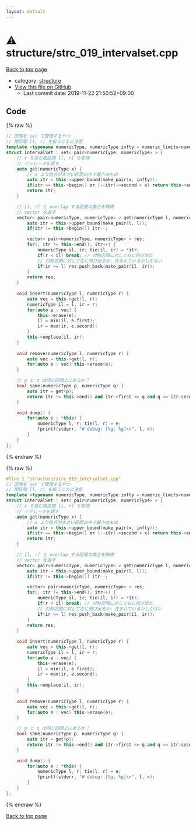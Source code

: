 ```yaml
---
layout: default
---
```


<!-- mathjax config similar to math.stackexchange -->
<script type="text/javascript" async
  src="https://cdnjs.cloudflare.com/ajax/libs/mathjax/2.7.5/MathJax.js?config=TeX-MML-AM_CHTML">
</script>
<script type="text/x-mathjax-config">
  MathJax.Hub.Config({
    TeX: { equationNumbers: { autoNumber: "AMS" }},
    tex2jax: {
      inlineMath: [ ['$','$'] ],
      processEscapes: true
    },
    "HTML-CSS": { matchFontHeight: false },
    displayAlign: "left",
    displayIndent: "2em"
  });
</script>

<script type="text/javascript" src="https://cdnjs.cloudflare.com/ajax/libs/jquery/3.4.1/jquery.min.js"></script>
<script src="https://cdn.jsdelivr.net/npm/jquery-balloon-js@1.1.2/jquery.balloon.min.js" integrity="sha256-ZEYs9VrgAeNuPvs15E39OsyOJaIkXEEt10fzxJ20+2I=" crossorigin="anonymous"></script>
<script type="text/javascript" src="../../assets/js/copy-button.js"></script>
<link rel="stylesheet" href="../../assets/css/copy-button.css" />


# :warning: structure/strc_019_intervalset.cpp

<a href="../../index.html">Back to top page</a>

* category: <a href="../../index.html#07414f4e15ca943e6cde032dec85d92f">structure</a>
* <a href="{{ site.github.repository_url }}/blob/master/structure/strc_019_intervalset.cpp">View this file on GitHub</a>
    - Last commit date: 2019-11-22 21:50:52+09:00




## Code

<a id="unbundled"></a>
{% raw %}
```cpp
// 区間を set で管理するやつ
// 閉区間 [l, r] を扱うことに注意
template <typename numericType, numericType infty = numeric_limits<numericType>::max() >
struct IntervalSet : set< pair<numericType, numericType> > {
    // x を含む閉区間 [l, r] を取得
    // イテレータを返す
    auto get(numericType x) {
        // x より始点が大きい区間の中で最小のもの
        auto itr = this->upper_bound(make_pair(x, infty));
        if(itr == this->begin() or (--itr)->second < x) return this->end();
        return itr;
    }

    // [l, r] と overlap する区間の集合を取得
    // vector を返す
    vector< pair<numericType, numericType> > get(numericType l, numericType r) {
        auto itr = this->upper_bound(make_pair(l, l));
        if(itr != this->begin()) itr--;

        vector< pair<numericType, numericType> > res;
        for(; itr != this->end(); itr++) {
            numericType il, ir; tie(il, ir) = *itr;
            if(r < il) break; // 対称区間に対して右に飛び出た
            // 対称区間に対して左に飛び出るか、含まれているかしかない
            if(ir >= l) res.push_back(make_pair(il, ir));
        }
        return res;
    }
    
    void insert(numericType l, numericType r) {
        auto vec = this->get(l, r);
        numericType il = l, ir = r;
        for(auto e : vec) {
            this->erase(e);
            il = min(il, e.first);
            ir = max(ir, e.second);
        }
        this->emplace(il, ir);
    }
    
    void remove(numericType l, numericType r) {
        auto vec = this->get(l, r);
        for(auto e : vec) this->erase(e);
    }

    // p と q は同じ区間上にあるか？
    bool same(numericType p, numericType q) {
        auto itr = get(p);
        return itr != this->end() and itr->first <= q and q <= itr.second;
    }

    void dump() {
        for(auto e : *this) {
            numericType l, r; tie(l, r) = e;
            fprintf(stderr, "# debug: [%g, %g]\n", l, r);
        }
    }
};

```
{% endraw %}

<a id="bundled"></a>
{% raw %}
```cpp
#line 1 "structure/strc_019_intervalset.cpp"
// 区間を set で管理するやつ
// 閉区間 [l, r] を扱うことに注意
template <typename numericType, numericType infty = numeric_limits<numericType>::max() >
struct IntervalSet : set< pair<numericType, numericType> > {
    // x を含む閉区間 [l, r] を取得
    // イテレータを返す
    auto get(numericType x) {
        // x より始点が大きい区間の中で最小のもの
        auto itr = this->upper_bound(make_pair(x, infty));
        if(itr == this->begin() or (--itr)->second < x) return this->end();
        return itr;
    }

    // [l, r] と overlap する区間の集合を取得
    // vector を返す
    vector< pair<numericType, numericType> > get(numericType l, numericType r) {
        auto itr = this->upper_bound(make_pair(l, l));
        if(itr != this->begin()) itr--;

        vector< pair<numericType, numericType> > res;
        for(; itr != this->end(); itr++) {
            numericType il, ir; tie(il, ir) = *itr;
            if(r < il) break; // 対称区間に対して右に飛び出た
            // 対称区間に対して左に飛び出るか、含まれているかしかない
            if(ir >= l) res.push_back(make_pair(il, ir));
        }
        return res;
    }
    
    void insert(numericType l, numericType r) {
        auto vec = this->get(l, r);
        numericType il = l, ir = r;
        for(auto e : vec) {
            this->erase(e);
            il = min(il, e.first);
            ir = max(ir, e.second);
        }
        this->emplace(il, ir);
    }
    
    void remove(numericType l, numericType r) {
        auto vec = this->get(l, r);
        for(auto e : vec) this->erase(e);
    }

    // p と q は同じ区間上にあるか？
    bool same(numericType p, numericType q) {
        auto itr = get(p);
        return itr != this->end() and itr->first <= q and q <= itr.second;
    }

    void dump() {
        for(auto e : *this) {
            numericType l, r; tie(l, r) = e;
            fprintf(stderr, "# debug: [%g, %g]\n", l, r);
        }
    }
};

```
{% endraw %}

<a href="../../index.html">Back to top page</a>

